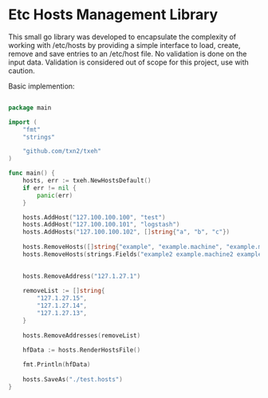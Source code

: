 # Etc Hosts Management Library

This small go library was developed to encapsulate the complexity of
working with /etc/hosts by providing a simple interface to load, create, remove and save entries to an /etc/host file. No validation is done on the input data. Validation is considered out of scope for this project, use with caution.

Basic implemention:
```go

package main

import (
	"fmt"
	"strings"

	"github.com/txn2/txeh"
)

func main() {
	hosts, err := txeh.NewHostsDefault()
	if err != nil {
		panic(err)
	}

	hosts.AddHost("127.100.100.100", "test")
	hosts.AddHost("127.100.100.101", "logstash")
	hosts.AddHosts("127.100.100.102", []string{"a", "b", "c"})
	
	hosts.RemoveHosts([]string{"example", "example.machine", "example.machine.example.com"})
	hosts.RemoveHosts(strings.Fields("example2 example.machine2 example.machine.example.com2"))

	
	hosts.RemoveAddress("127.1.27.1")
	
	removeList := []string{
		"127.1.27.15",
		"127.1.27.14",
		"127.1.27.13",
	}
	
	hosts.RemoveAddresses(removeList)
	
	hfData := hosts.RenderHostsFile()

	fmt.Println(hfData)
	
	hosts.SaveAs("./test.hosts")
}

```
